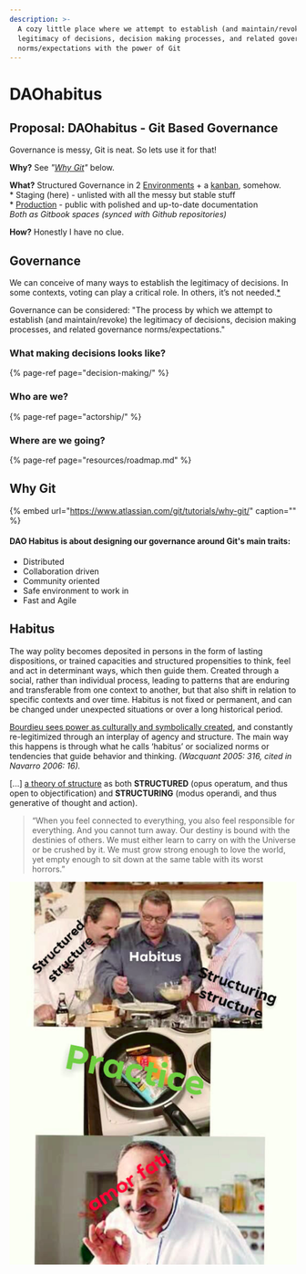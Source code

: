 ```yaml
---
description: >-
  A cozy little place where we attempt to establish (and maintain/revoke) the
  legitimacy of decisions, decision making processes, and related governance
  norms/expectations with the power of Git
---
```


# DAOhabitus

## Proposal: DAOhabitus - Git Based Governance

Governance is messy, Git is neat. So lets use it for that!

**Why?** See _"_[_Why Git_](https://parrachia.gitbook.io/dao-habitus/#why-git)_"_ below.

**What?** Structured Governance in 2 [Environments](decision-making/signaling.md#environments) + a [kanban](https://trello.com/b/XrAjqdlO/dao-incubator), somehow.  
\* Staging \(here\) - unlisted with all the messy but stable stuff  
\* [Production](https://dao-incubator.gitbook.io/wiki/) - public with polished and up-to-date documentation  
_Both as Gitbook spaces \(synced with Github repositories\)_

**How?** Honestly I have no clue.

## Governance

We can conceive of many ways to establish the legitimacy of decisions. In some contexts, voting can play a critical role. In others, it’s not needed.[\*](https://www.tonysheng.com/voting-governance)

Governance can be considered: "The process by which we attempt to establish \(and maintain/revoke\) the legitimacy of decisions, decision making processes, and related governance norms/expectations."

### What making decisions looks like?

{% page-ref page="decision-making/" %}

### Who are we?

{% page-ref page="actorship/" %}

### Where are we going?

{% page-ref page="resources/roadmap.md" %}

## Why Git

{% embed url="https://www.atlassian.com/git/tutorials/why-git/" caption="" %}

#### DAO Habitus is about designing our governance around Git's main traits:

* Distributed
* Collaboration driven
* Community oriented
* Safe environment to work in
* Fast and Agile

## Habitus

The way polity becomes deposited in persons in the form of lasting dispositions, or trained capacities and structured propensities to think, feel and act in determinant ways, which then guide them. Created through a social, rather than individual process, leading to patterns that are enduring and transferable from one context to another, but that also shift in relation to specific contexts and over time. Habitus is not fixed or permanent, and can be changed under unexpected situations or over a long historical period.

[Bourdieu sees power as culturally and symbolically created](https://www.powercube.net/other-forms-of-power/bourdieu-and-habitus/), and constantly re-legitimized through an interplay of agency and structure. The main way this happens is through what he calls ‘habitus’ or socialized norms or tendencies that guide behavior and thinking. _\(Wacquant 2005: 316, cited in Navarro 2006: 16\)._

\[...\] [a theory of structure](https://mens-wisdom-now.blogspot.com/2012/09/structuring-structures-and-structured.html) as both **STRUCTURED** \(opus operatum, and thus open to objectification\) and **STRUCTURING** \(modus operandi, and thus generative of thought and action\).

> “When you feel connected to everything, you also feel responsible for everything. And you cannot turn away. Our destiny is bound with the destinies of others. We must either learn to carry on with the Universe or be crushed by it. We must grow strong enough to love the world, yet empty enough to sit down at the same table with its worst horrors.”

![](.gitbook/assets/image-7.png)

